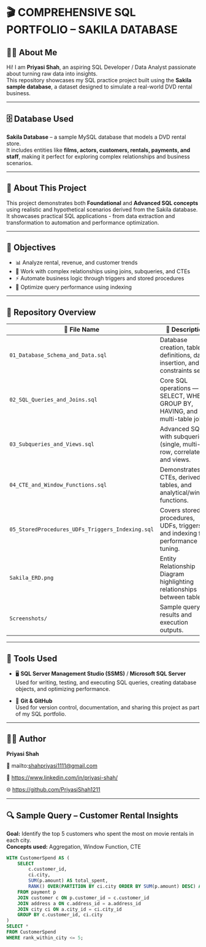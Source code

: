 # 🎬 COMPREHENSIVE SQL PORTFOLIO – SAKILA DATABASE

## 👩‍💻 About Me
Hi! I am **Priyasi Shah**, an aspiring SQL Developer / Data Analyst passionate about turning raw data into insights.  
This repository showcases my SQL practice project built using the **Sakila sample database**, a dataset designed to simulate a real-world DVD rental business.

---

## 🗄️ Database Used
**Sakila Database** – a sample MySQL database that models a DVD rental store.  
It includes entities like **films, actors, customers, rentals, payments, and staff**, making it perfect for exploring complex relationships and business scenarios.

---

## 📝 About This Project
This project demonstrates both **Foundational** and **Advanced SQL concepts** using realistic and hypothetical scenarios derived from the Sakila database. It showcases practical SQL applications - from data extraction and transformation to automation and performance optimization.

---

## 🎯 Objectives
- 📊 Analyze rental, revenue, and customer trends  
- 🔗 Work with complex relationships using joins, subqueries, and CTEs  
- ⚡ Automate business logic through triggers and stored procedures  
- 🚀 Optimize query performance using indexing  

---

## 📂 Repository Overview

| 📄 File Name | 📝 Description |
|------------|-------------|
| `01_Database_Schema_and_Data.sql` | Database creation, table definitions, data insertion, and key constraints setup. |
| `02_SQL_Queries_and_Joins.sql` | Core SQL operations — SELECT, WHERE, GROUP BY, HAVING, and multi-table joins. |
| `03_Subqueries_and_Views.sql` | Advanced SQL with subqueries (single, multi-row, correlated) and views. |
| `04_CTE_and_Window_Functions.sql` | Demonstrates CTEs, derived tables, and analytical/window functions. |
| `05_StoredProcedures_UDFs_Triggers_Indexing.sql` | Covers stored procedures, UDFs, triggers, and indexing for performance tuning. |
| `Sakila_ERD.png` | Entity Relationship Diagram highlighting relationships between tables. |
| `Screenshots/` | Sample query results and execution outputs. |

---

## 🧰 **Tools Used**

- 🖥️ **SQL Server Management Studio (SSMS)** / **Microsoft SQL Server**  
  Used for writing, testing, and executing SQL queries, creating database objects, and optimizing performance.  

- 🔧 **Git & GitHub**  
  Used for version control, documentation, and sharing this project as part of my SQL portfolio.

---

## 👨‍💻 **Author**
**Priyasi Shah**  

📧 mailto:shahpriyasi1111@gmail.com

💼 https://www.linkedin.com/in/priyasi-shah/

🌐 https://github.com/PriyasiShah1211

---

## 🔍 Sample Query – Customer Rental Insights
**Goal:** Identify the top 5 customers who spent the most on movie rentals in each city.  
**Concepts used:** Aggregation, Window Function, CTE

```sql
WITH CustomerSpend AS (
    SELECT 
        c.customer_id,
        ci.city,
        SUM(p.amount) AS total_spent,
        RANK() OVER(PARTITION BY ci.city ORDER BY SUM(p.amount) DESC) AS rank_within_city
    FROM payment p
    JOIN customer c ON p.customer_id = c.customer_id
    JOIN address a ON c.address_id = a.address_id
    JOIN city ci ON a.city_id = ci.city_id
    GROUP BY c.customer_id, ci.city
)
SELECT * 
FROM CustomerSpend
WHERE rank_within_city <= 5;
